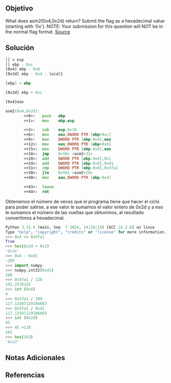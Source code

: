 ## Objetivo
What does asm2(0x4,0x2d) return? Submit the flag as a hexadecimal value (starting with '0x'). NOTE: Your submission for this question will NOT be in the normal flag format. [Source](https://jupiter.challenges.picoctf.org/static/ceac75672637589213b952abe32c84b3/test.S)
## Solución
```asm
[] < esp
[] ebp - 0xc
[0x4] ebp - 0x8
[0x3d] ebp - 0x4 - local1

[ebp] < ebp 

[0x3d] ebp + 0xc

[0x4]eax

asm2(0x4,0x2d):
        <+0>:   push   ebp
        <+1>:   mov    ebp,esp

        <+3>:   sub    esp,0x10
        <+6>:   mov    eax,DWORD PTR [ebp+0xc]
        <+9>:   mov    DWORD PTR [ebp-0x4],eax
        <+12>:  mov    eax,DWORD PTR [ebp+0x8]
        <+15>:  mov    DWORD PTR [ebp-0x8],eax
        <+18>:  jmp    0x50c <asm2+31>
        <+20>:  add    DWORD PTR [ebp-0x4],0x1
        <+24>:  add    DWORD PTR [ebp-0x8],0xd1
        <+31>:  cmp    DWORD PTR [ebp-0x8],0x5fa1
        <+38>:  jle    0x501 <asm2+20>
        <+40>:  mov    eax,DWORD PTR [ebp-0x4]

        <+43>:  leave  
        <+44>:  ret    


```
Obtenemos el número de veces que el programa tiene que hacer el ciclo para poder salirse, a ese valor le sumamos el valor entero de 0x2d y a eso le sumamos el número de las vueltas que obtuvimos, al resultado convertimos a hexadecimal.
```python
Python 3.12.6 (main, Sep  7 2024, 14:20:15) [GCC 14.2.0] on linux
Type "help", "copyright", "credits" or "license" for more information.
>>> 0x4 <= 0x5fa1
True
>>> hex(0x3d + 0x1)
'0x3e'
>>> 0x4 - 0xd1
-205
>>> import numpy
>>> numpy.int32(0xd1)
209
>>> 0x5fa1 / 128
191.2578125
>>> int (0x4)
4
>>> 0x5fa1 / 209
117.13397129186603
>>> 0x5fa1 / 0xd1
117.13397129186603
>>> int (0x2d)
45
>>> 45 +118
163
>>> hex(163)
'0xa3'

```
## Notas Adicionales

## Referencias